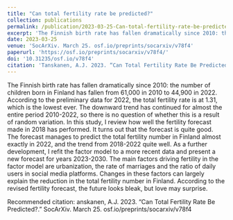 ```yaml
---
title: "Can total fertility rate be predicted?"
collection: publications
permalink: /publication/2023-03-25-Can-total-fertility-rate-be-predicted
excerpt: 'The Finnish birth rate has fallen dramatically since 2010: the number of children born in Finland has fallen from 61,000 in 2010 to 44,900 in 2022. According to the preliminary data for 2022, the total fertility rate is at 1.31, which is the lowest ever. The downward trend has continued for almost the entire period 2010-2022, so there is no question of whether this is a result of random variation. In this study, I review how well the fertility forecast made in 2018 has performed. It turns out that the forecast is quite good. The forecast manages to predict the total fertility number in Finland almost exactly in 2022, and the trend from 2018-2022 quite well. As a further development, I refit the factor model to a more recent data and present a new forecast for years 2023-2030. The main factors driving fertility in the factor model are urbanization, the rate of marriages and the ratio of daily users in social media platforms. Changes in these factors can largely explain the reduction in the total fertility number in Finland. According to the revised fertility forecast, the future looks bleak, but love may surprise.'
date: 2023-03-25
venue: 'SocArXiv. March 25. osf.io/preprints/socarxiv/v78f4'
paperurl: 'https://osf.io/preprints/socarxiv/v78f4/'
doi: '10.31235/osf.io/v78f4'
citation: 'Tanskanen, A.J. 2023. “Can Total Fertility Rate Be Predicted?.” SocArXiv. March 25. osf.io/preprints/socarxiv/v78f4'
---
```

The Finnish birth rate has fallen dramatically since 2010: the number of children born in Finland has fallen from 61,000 in 2010 to 44,900 in 2022. According to the preliminary data for 2022, the total fertility rate is at 1.31, which is the lowest ever. The downward trend has continued for almost the entire period 2010-2022, so there is no question of whether this is a result of random variation. In this study, I review how well the fertility forecast made in 2018 has performed. It turns out that the forecast is quite good. The forecast manages to predict the total fertility number in Finland almost exactly in 2022, and the trend from 2018-2022 quite well. As a further development, I refit the factor model to a more recent data and present a new forecast for years 2023-2030. The main factors driving fertility in the factor model are urbanization, the rate of marriages and the ratio of daily users in social media platforms. Changes in these factors can largely explain the reduction in the total fertility number in Finland. According to the revised fertility forecast, the future looks bleak, but love may surprise.

Recommended citation: anskanen, A.J. 2023. “Can Total Fertility Rate Be Predicted?.” SocArXiv. March 25. osf.io/preprints/socarxiv/v78f4